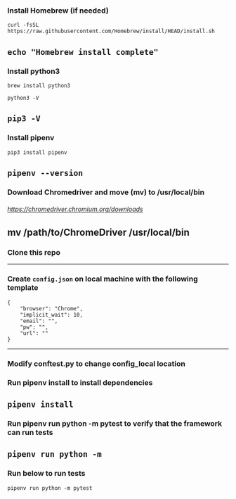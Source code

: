 ### Install Homebrew (if needed)
`curl -fsSL https://raw.githubusercontent.com/Homebrew/install/HEAD/install.sh`

`echo "Homebrew install complete"`
---

### Install python3
`brew install python3`

`python3 -V`

`pip3 -V`
---

### Install pipenv
`pip3 install pipenv`

`pipenv --version`
---

### Download Chromedriver and move (mv) to /usr/local/bin
###### https://chromedriver.chromium.org/downloads
mv /path/to/ChromeDriver /usr/local/bin
---

### Clone this repo

---

### Create `config.json` on local machine with the following template
```
{
	"browser": "Chrome",
	"implicit_wait": 10,
	"email": "",
	"pw": "",
	"url": ""
}
```
---

### Modify conftest.py to change config_local location

### Run pipenv install to install dependencies 
`pipenv install`
---

### Run pipenv run python -m pytest to verify that the framework can run tests
`pipenv run python -m`
---

### Run below to run tests
`pipenv run python -m pytest`